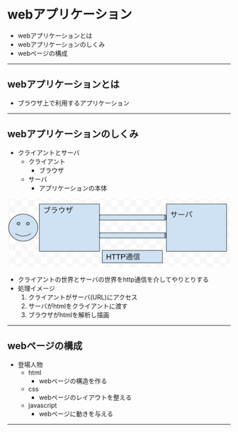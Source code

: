 <!-- page_number: true -->

# webアプリケーション
* webアプリケーションとは
* webアプリケーションのしくみ
* webページの構成

---

## webアプリケーションとは
* ブラウザ上で利用するアプリケーション

---

## webアプリケーションのしくみ
* クライアントとサーバ
  * クライアント
    * ブラウザ
  * サーバ
    * アプリケーションの本体

![image_1](./image_1.png)
* クライアントの世界とサーバの世界をhttp通信を介してやりとりする
* 処理イメージ
  1. クライアントがサーバ(URL)にアクセス
  1. サーバがhtmlをクライアントに渡す
  1. ブラウザがhtmlを解析し描画

---

## webページの構成
* 登場人物
  * html
    * webページの構造を作る
  * css
    * webページのレイアウトを整える
  * javascript
    * webページに動きを与える

---
